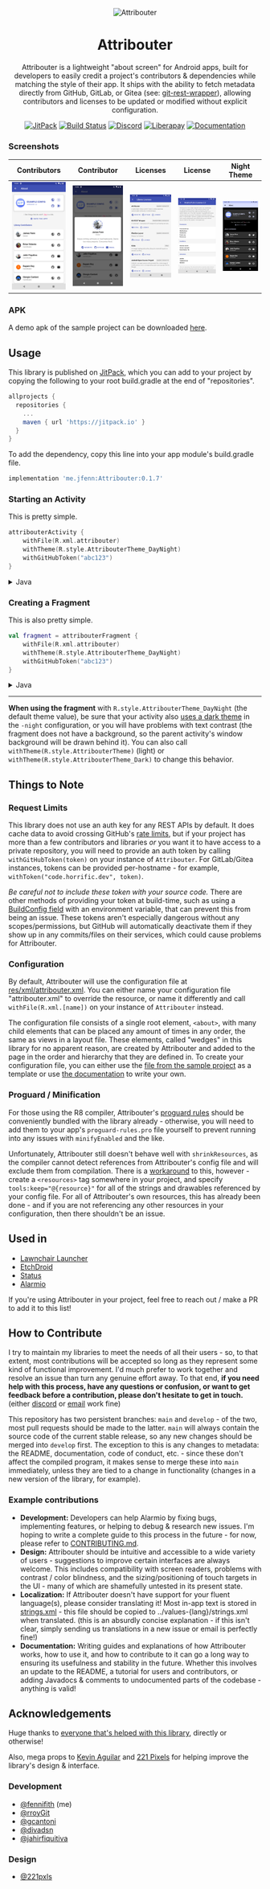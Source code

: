 <p align="center"><img alt="Attribouter" width="128px" style="width: 128px;" src="https://raw.githubusercontent.com/fennifith/Attribouter/main/.github/images/icon.png" /></p>
<h1 align="center">Attribouter</h1>
<p align="center">
    Attribouter is a lightweight "about screen" for Android apps, built for developers to easily credit a project's contributors & dependencies while matching the style of their app. It ships with the ability to fetch metadata directly from GitHub, GitLab, or Gitea (see: <a href="https://code.horrific.dev/james/git-rest-wrapper">git-rest-wrapper</a>), allowing contributors and licenses to be updated or modified without explicit configuration.
</p>
<p align="center">
	<a href="https://jitpack.io/#me.jfenn/Attribouter"><img alt="JitPack" src="https://jitpack.io/v/me.jfenn/Attribouter.svg" /></a>
	<a href="https://github.com/fennifith/Alarmio/actions"><img alt="Build Status" src="https://github.com/fennifith/Attribouter/workflows/Gradle%20Build/badge.svg" /></a>
	<a href="https://discord.jfenn.me/"><img alt="Discord" src="https://img.shields.io/discord/514625116706177035.svg?logo=discord&colorB=7289da" /></a>
	<a href="https://liberapay.com/fennifith/donate"><img alt="Liberapay" src="https://img.shields.io/badge/liberapay-donate-yellow.svg?logo=liberapay" /></a>
	<a href="https://jfenn.me/projects/attribouter/wiki/"><img alt="Documentation" src="https://img.shields.io/static/v1?label=wiki&message=jfenn.me&color=blue" /></a>
</p>

### Screenshots

| Contributors | Contributor | Licenses | License | Night Theme |
|--------------|-------------|----------|---------|-------------|
| ![img](./.github/images/attribouter-contributors.png?raw=true) | ![img](./.github/images/attribouter-contributor.png?raw=true) | ![img](./.github/images/attribouter-licenses.png?raw=true) | ![img](./.github/images/attribouter-license.png?raw=true) | ![img](./.github/images/attribouter-night.png?raw=true) |

### APK

A demo apk of the sample project can be downloaded [here](../../releases/).

## Usage

This library is published on [JitPack](https://jitpack.io), which you can add to your project by copying the following to your root build.gradle at the end of "repositories".

```gradle
allprojects {
  repositories {
    ...
    maven { url 'https://jitpack.io' }
  }
}
```

To add the dependency, copy this line into your app module's build.gradle file.

```gradle
implementation 'me.jfenn:Attribouter:0.1.7'
```

### Starting an Activity
This is pretty simple.

``` kotlin
attribouterActivity {
    withFile(R.xml.attribouter)
    withTheme(R.style.AttribouterTheme_DayNight)
    withGitHubToken("abc123")
}
```

<details>
<summary>Java</summary>
<div class="language-java highlighter-rouge">
<pre><code>
Attribouter.from(context)
    .withFile(R.xml.attribouter)
    .withTheme(R.style.AttribouterTheme_DayNight)
    .withGitHubToken("abc123")
    .show();
</code></pre>
</div>
</details>

### Creating a Fragment
This is also pretty simple.

``` kotlin
val fragment = attribouterFragment {
    withFile(R.xml.attribouter)
    withTheme(R.style.AttribouterTheme_DayNight)
    withGitHubToken("abc123")
}
```

<details>
<summary>Java</summary>
<div class="language-java highlighter-rouge">
<pre><code>
Attribouter.from(context)
    .withFile(R.xml.attribouter)
    .withTheme(R.style.AttribouterTheme_DayNight)
    .withGitHubToken("abc123")
    .show();
</code></pre>
</div>
</details>

---

**When using the fragment** with `R.style.AttribouterTheme_DayNight` (the default theme value), be sure that your activity also [uses a dark theme](https://developer.android.com/guide/topics/ui/look-and-feel/darktheme) in the `-night` configuration, or you will have problems with text contrast (the fragment does not have a background, so the parent activity's window background will be drawn behind it). You can also call `withTheme(R.style.AttribouterTheme)` (light) or `withTheme(R.style.AttribouterTheme_Dark)` to change this behavior.

## Things to Note

### Request Limits

This library does not use an auth key for any REST APIs by default. It does cache data to avoid crossing GitHub's [rate limits](https://developer.github.com/v3/rate_limit/), but if your project has more than a few contributors and libraries *or* you want it to have access to a private repository, you will need to provide an auth token by calling `withGitHubToken(token)` on your instance of `Attribouter`. For GitLab/Gitea instances, tokens can be provided per-hostname - for example, `withToken("code.horrific.dev", token)`.

_Be careful not to include these token with your source code._ There are other methods of providing your token at build-time, such as using a [BuildConfig field](https://developer.android.com/studio/build/gradle-tips#share-custom-fields-and-resource-values-with-your-app-code) with an environment variable, that can prevent this from being an issue. These tokens aren't especially dangerous without any scopes/permissions, but GitHub will automatically deactivate them if they show up in any commits/files on their services, which could cause problems for Attribouter.

### Configuration

By default, Attribouter will use the configuration file at [res/xml/attribouter.xml](./attribouter/src/main/res/xml/attribouter.xml). You can either name your configuration file "attribouter.xml" to override the resource, or name it differently and call `withFile(R.xml.[name])` on your instance of `Attribouter` instead.

The configuration file consists of a single root element, `<about>`, with many child elements that can be placed any amount of times in any order, the same as views in a layout file. These elements, called "wedges" in this library for no apparent reason, are created by Attribouter and added to the page in the order and hierarchy that they are defined in. To create your configuration file, you can either use the [file from the sample project](./app/src/main/res/xml/about.xml) as a template or use [the documentation](https://jfenn.me/projects/attribouter/wiki) to write your own.

### Proguard / Minification

For those using the R8 compiler, Attribouter's [proguard rules](./attribouter/consumer-rules.pro) should be conveniently bundled with the library already - otherwise, you will need to add them to your app's `proguard-rules.pro` file yourself to prevent running into any issues with `minifyEnabled` and the like.

Unfortunately, Attribouter still doesn't behave well with `shrinkResources`, as the compiler cannot detect references from Attribouter's config file and will exclude them from compilation. There is a [workaround](https://developer.android.com/studio/build/shrink-code#shrink-resources) to this, however - create a `<resources>` tag somewhere in your project, and specify `tools:keep="@{resource}"` for all of the strings and drawables referenced by your config file. For all of Attribouter's own resources, this has already been done - and if you are not referencing any other resources in your configuration, then there shouldn't be an issue.

## Used in

- [Lawnchair Launcher](https://github.com/LawnchairLauncher/Lawnchair)
- [EtchDroid](https://github.com/EtchDroid/EtchDroid)
- [Status](https://github.com/fennifith/Status)
- [Alarmio](https://github.com/fennifith/Alarmio)

If you're using Attribouter in your project, feel free to reach out / make a PR to add it to this list!

## How to Contribute

I try to maintain my libraries to meet the needs of all their users - so, to that extent, most contributions will be accepted so long as they represent some kind of functional improvement. I'd much prefer to work together and resolve an issue than turn any genuine effort away. To that end, **if you need help with this process, have any questions or confusion, or want to get feedback before a contribution, please don't hesitate to get in touch.** (either [discord](https://discord.jfenn.me) or [email](mailto:dev@jfenn.me) work fine)

This repository has two persistent branches: `main` and `develop` - of the two, most pull requests should be made to the latter. `main` will always contain the source code of the current stable release, so any new changes should be merged into `develop` first. The exception to this is any changes to metadata: the README, documentation, code of conduct, etc. - since these don't affect the compiled program, it makes sense to merge these into `main` immediately, unless they are tied to a change in functionality (changes in a new version of the library, for example).

### Example contributions

- **Development:** Developers can help Alarmio by fixing bugs, implementing features, or helping to debug & research new issues. I'm hoping to write a complete guide to this process in the future - for now, please refer to [CONTRIBUTING.md](./.github/CONTRIBUTING.md).
- **Design:** Attribouter should be intuitive and accessible to a wide variety of users - suggestions to improve certain interfaces are always welcome. This includes compatibility with screen readers, problems with contrast / color blindness, and the sizing/positioning of touch targets in the UI - many of which are shamefully untested in its present state.
- **Localization:** If Attribouter doesn't have support for your fluent language(s), please consider translating it! Most in-app text is stored in [strings.xml](./attribouter/src/main/res/values/strings.xml) - this file should be copied to ../values-{lang}/strings.xml when translated. (this is an absurdly concise explanation - if this isn't clear, simply sending us translations in a new issue or email is perfectly fine!)
- **Documentation:** Writing guides and explanations of how Attribouter works, how to use it, and how to contribute to it can go a long way to ensuring its usefulness and stability in the future. Whether this involves an update to the README, a tutorial for users and contributors, or adding Javadocs & comments to undocumented parts of the codebase - anything is valid!

## Acknowledgements

Huge thanks to [everyone that's helped with this library](https://github.com/fennifith/Attribouter/graphs/contributors), directly or otherwise!

Also, mega props to [Kevin Aguilar](https://twitter.com/kevttob) and [221 Pixels](https://221pxls.com/) for helping improve the library's design & interface.

### Development

- [@fennifith](https://github.com/fennifith) (me) 
- [@rroyGit](https://github.com/rroyGit)
- [@gcantoni](https://github.com/gcantoni)
- [@divadsn](https://github.com/divadsn)
- [@jahirfiquitiva](https://github.com/jahirfiquitiva)

### Design

- [@221pxls](https://twitter.com/221pxls)
